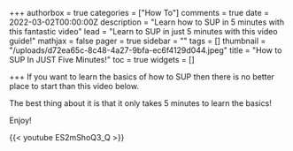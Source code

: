 +++
authorbox = true
categories = ["How To"]
comments = true
date = 2022-03-02T00:00:00Z
description = "Learn how to SUP in 5 minutes with this fantastic video"
lead = "Learn to SUP in just 5 minutes with this video guide!"
mathjax = false
pager = true
sidebar = ""
tags = []
thumbnail = "/uploads/d72ea65c-8c48-4a27-9bfa-ec6f4129d044.jpeg"
title = "How to SUP In JUST Five Minutes!"
toc = true
widgets = []

+++
If you want to learn the basics of how to SUP then there is no better place to start than this video below.  

The best thing about it is that it only takes 5 minutes to learn the basics! 

Enjoy!

{{< youtube ES2mShoQ3_Q >}}